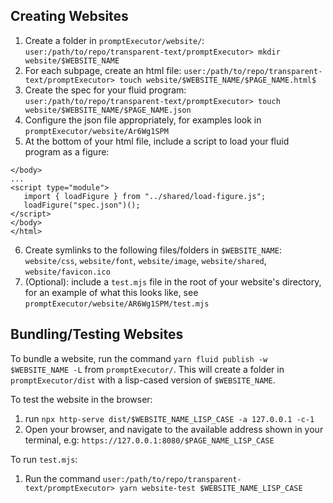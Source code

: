 ## Creating Websites
1. Create a folder in `promptExecutor/website/`: `user:/path/to/repo/transparent-text/promptExecutor> mkdir website/$WEBSITE_NAME`
2. For each subpage, create an html file: `user:/path/to/repo/transparent-text/promptExecutor> touch website/$WEBSITE_NAME/$PAGE_NAME.html$`
3. Create the spec for your fluid program: `user:/path/to/repo/transparent-text/promptExecutor> touch website/$WEBSITE_NAME/$PAGE_NAME.json`
4. Configure the json file appropriately, for examples look in `promptExecutor/website/Ar6Wg1SPM` 
5. At the bottom of your html file, include a script to load your fluid program as a figure:
```
</body>
...
<script type="module">
   import { loadFigure } from "../shared/load-figure.js";
   loadFigure("spec.json")();
</script>
</body>
</html>
```
6. Create symlinks to the following files/folders in `$WEBSITE_NAME`: `website/css`,  `website/font`, `website/image`, `website/shared`, `website/favicon.ico`
7. (Optional): include a `test.mjs` file in the root of your website's directory, for an example of what this looks like, see `promptExecutor/website/AR6Wg1SPM/test.mjs` 
## Bundling/Testing Websites
To bundle a website, run the command `yarn fluid publish -w $WEBSITE_NAME -L` from `promptExecutor/`.
This will create a folder in `promptExecutor/dist` with a lisp-cased version of `$WEBSITE_NAME`.

To test the website in the browser: 
1. run `npx http-serve dist/$WEBSITE_NAME_LISP_CASE -a 127.0.0.1 -c-1`
2. Open your browser, and navigate to the available address shown in your terminal, e.g: `https://127.0.0.1:8080/$PAGE_NAME_LISP_CASE`

To run `test.mjs`:
1. Run the command `user:/path/to/repo/transparent-text/promptExecutor> yarn website-test $WEBSITE_NAME_LISP_CASE`
